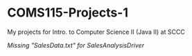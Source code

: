 # COMS115-Projects-1
My projects for Intro. to Computer Science II (Java II) at SCCC

*Missing "SalesData.txt" for SalesAnalysisDriver*
